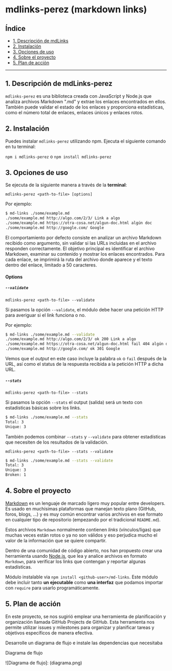 # mdlinks-perez (markdown links)

## Índice

* [1. Descripción de mdLinks](#1-descripción-de-mdLinks)
* [2. Instalación](#2-instalación)
* [3. Opciones de uso](#3-opciones-de-uso)
* [4. Sobre el proyecto](#4-sobre-el-proyecto)
* [5. Plan de acción](#5-plan-de-acción)

---

## 1. Descripción de mdLinks-perez

`mdlinks-perez` es una biblioteca creada con JavaScript y Node.js que analiza archivos Markdown ".md" y extrae los enlaces encontrados en ellos. También puede validar el estado de los enlaces y proporciona estadísticas, como el número total de enlaces, enlaces únicos y enlaces rotos.

## 2. Instalación

Puedes instalar `mdlinks-perez` utilizando npm. Ejecuta el siguiente comando en tu terminal:

 `npm i mdlinks-perez` o `npm install mdlinks-perez`

## 3. Opciones de uso

Se ejecuta de la siguiente manera a través de la **terminal**:

`mdlinks-perez <path-to-file> [options]`

Por ejemplo:

```sh
$ md-links ./some/example.md
./some/example.md http://algo.com/2/3/ Link a algo
./some/example.md https://otra-cosa.net/algun-doc.html algún doc
./some/example.md http://google.com/ Google

```

El comportamiento por defecto consiste en analizar un archivo Markdown recibido como argumento, sin validar si las URLs incluidas en el archivo responden correctamente. El objetivo principal es identificar el archivo Markdown, examinar su contenido y mostrar los enlaces encontrados. Para cada enlace, se imprimirá la ruta del archivo donde aparece y el texto dentro del enlace, limitado a 50 caracteres.

#### Options

##### `--validate`

`mdlinks-perez <path-to-file> --validate`

Si pasamos la opción `--validate`, el módulo debe hacer una petición HTTP para
averiguar si el link funciona o no.

Por ejemplo:

```sh
$ md-links ./some/example.md --validate
./some/example.md http://algo.com/2/3/ ok 200 Link a algo
./some/example.md https://otra-cosa.net/algun-doc.html fail 404 algún doc
./some/example.md http://google.com/ ok 301 Google

```

Vemos que el *output* en este caso incluye la palabra `ok` o `fail` después de
la URL, así como el status de la respuesta recibida a la petición HTTP a dicha
URL.

##### `--stats`

`mdlinks-perez <path-to-file> --stats`

Si pasamos la opción `--stats` el output (salida) será un texto con estadísticas
básicas sobre los links.

```sh
$ md-links ./some/example.md --stats
Total: 3
Unique: 3

```

También podemos combinar `--stats` y `--validate` para obtener estadísticas que
necesiten de los resultados de la validación.

`mdlinks-perez <path-to-file> --stats --validate`

```sh
$ md-links ./some/example.md --stats --validate
Total: 3
Unique: 3
Broken: 1

```

## 4. Sobre el proyecto

[Markdown](https://es.wikipedia.org/wiki/Markdown) es un lenguaje de marcado
ligero muy popular entre developers. Es usado en muchísimas plataformas que
manejan texto plano (GitHub, foros, blogs, ...) y es muy común
encontrar varios archivos en ese formato en cualquier tipo de repositorio
(empezando por el tradicional `README.md`).

Estos archivos `Markdown` normalmente contienen *links* (vínculos/ligas) que
muchas veces están rotos o ya no son válidos y eso perjudica mucho el valor de
la información que se quiere compartir.

Dentro de una comunidad de código abierto, nos han propuesto crear una
herramienta usando [Node.js](https://nodejs.org/), que lea y analice archivos
en formato `Markdown`, para verificar los links que contengan y reportar
algunas estadísticas.

Módulo instalable via `npm install <github-user>/md-links`. Este módulo debe
incluir tanto **un ejecutable** como **una interfaz** que podamos importar con `require`
para usarlo programáticamente.

## 5. Plan de acción

En este proyecto, se nos sugirió emplear una herramienta de planificación y organización llamada GitHub Projects de GitHub. Esta herramienta nos permite utilizar issues y milestones para organizar y planificar tareas y objetivos específicos de manera efectiva.

Desarrolle un diagrama de flujo e instale las dependencias que necesitaba

Diagrama de flujo

![Diagrama de flujo]: (diagrama.png)
